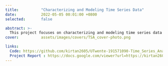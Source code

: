```yaml
---
title:          "Characterizing and Modeling Time Series Data"
date:           2022-05-05 00:01:00 +0800
selected:       false

abstract: >-
  This project focuses on characterizing and modeling time series data using ARMA models in R. It involves forecasting future values while evaluating model performance through ACF/PACF plots and residual analysis to ensure prediction accuracy and reliability.
cover:          assets/images/covers/TSA_cover-photo.png

links:
  Code: https://github.com/kirtan2605/UTwente-191571090-Time_Series_Analysis/tree/master
  Project Report : https://docs.google.com/viewer?url=https://kirtan2605.github.io/assets/reports/TSA_project-report.pdf
---
```

